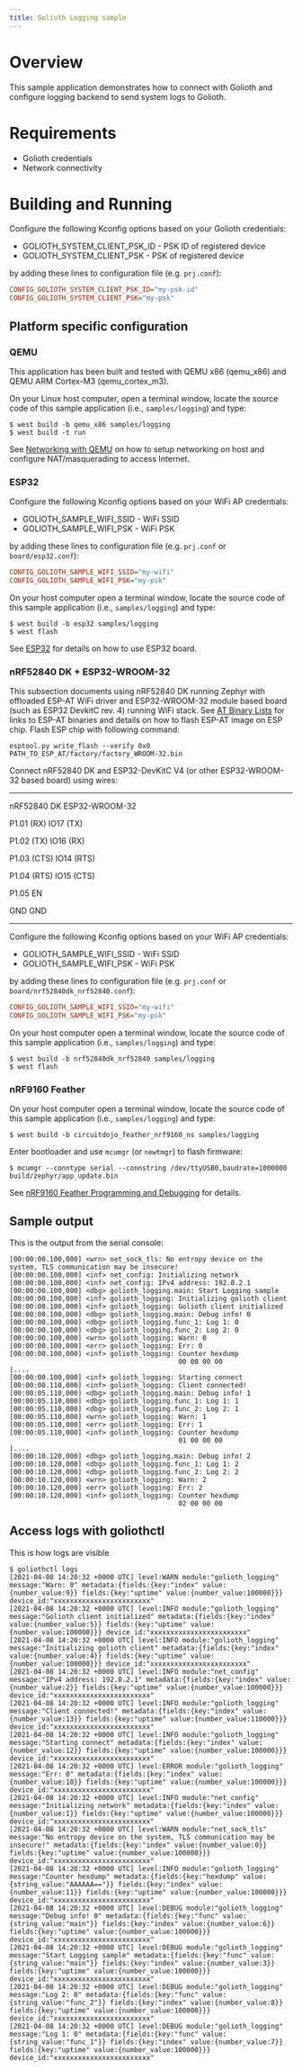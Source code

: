 ```yaml
---
title: Golioth Logging sample
---
```


# Overview

This sample application demonstrates how to connect with Golioth and
configure logging backend to send system logs to Golioth.

# Requirements

-   Golioth credentials
-   Network connectivity

# Building and Running

Configure the following Kconfig options based on your Golioth
credentials:

-   GOLIOTH_SYSTEM_CLIENT_PSK_ID - PSK ID of registered device
-   GOLIOTH_SYSTEM_CLIENT_PSK - PSK of registered device

by adding these lines to configuration file (e.g. `prj.conf`):

``` cfg
CONFIG_GOLIOTH_SYSTEM_CLIENT_PSK_ID="my-psk-id"
CONFIG_GOLIOTH_SYSTEM_CLIENT_PSK="my-psk"
```

## Platform specific configuration

### QEMU

This application has been built and tested with QEMU x86 (qemu_x86) and
QEMU ARM Cortex-M3 (qemu_cortex_m3).

On your Linux host computer, open a terminal window, locate the source
code of this sample application (i.e., `samples/logging`) and type:

``` console
$ west build -b qemu_x86 samples/logging
$ west build -t run
```

See [Networking with
QEMU](https://docs.zephyrproject.org/latest/guides/networking/qemu_setup.html#networking-with-qemu)
on how to setup networking on host and configure NAT/masquerading to
access Internet.

### ESP32

Configure the following Kconfig options based on your WiFi AP
credentials:

-   GOLIOTH_SAMPLE_WIFI_SSID - WiFi SSID
-   GOLIOTH_SAMPLE_WIFI_PSK - WiFi PSK

by adding these lines to configuration file (e.g. `prj.conf` or
`board/esp32.conf`):

``` cfg
CONFIG_GOLIOTH_SAMPLE_WIFI_SSID="my-wifi"
CONFIG_GOLIOTH_SAMPLE_WIFI_PSK="my-psk"
```

On your host computer open a terminal window, locate the source code of
this sample application (i.e., `samples/logging`) and type:

``` console
$ west build -b esp32 samples/logging
$ west flash
```

See
[ESP32](https://docs.zephyrproject.org/latest/boards/xtensa/esp32/doc/index.html)
for details on how to use ESP32 board.

### nRF52840 DK + ESP32-WROOM-32

This subsection documents using nRF52840 DK running Zephyr with
offloaded ESP-AT WiFi driver and ESP32-WROOM-32 module based board (such
as ESP32 DevkitC rev. 4) running WiFi stack. See [AT Binary
Lists](https://docs.espressif.com/projects/esp-at/en/latest/AT_Binary_Lists/index.html)
for links to ESP-AT binaries and details on how to flash ESP-AT image on
ESP chip. Flash ESP chip with following command:

``` console
esptool.py write_flash --verify 0x0 PATH_TO_ESP_AT/factory/factory_WROOM-32.bin
```

Connect nRF52840 DK and ESP32-DevKitC V4 (or other ESP32-WROOM-32 based
board) using wires:

  ----------- ----------------
  nRF52840 DK ESP32-WROOM-32

  P1.01 (RX)  IO17 (TX)

  P1.02 (TX)  IO16 (RX)

  P1.03 (CTS) IO14 (RTS)

  P1.04 (RTS) IO15 (CTS)

  P1.05       EN

  GND         GND
  ----------- ----------------

Configure the following Kconfig options based on your WiFi AP
credentials:

-   GOLIOTH_SAMPLE_WIFI_SSID - WiFi SSID
-   GOLIOTH_SAMPLE_WIFI_PSK - WiFi PSK

by adding these lines to configuration file (e.g. `prj.conf` or
`board/nrf52840dk_nrf52840.conf`):

``` cfg
CONFIG_GOLIOTH_SAMPLE_WIFI_SSID="my-wifi"
CONFIG_GOLIOTH_SAMPLE_WIFI_PSK="my-psk"
```

On your host computer open a terminal window, locate the source code of
this sample application (i.e., `samples/logging`) and type:

``` console
$ west build -b nrf52840dk_nrf52840 samples/logging
$ west flash
```

### nRF9160 Feather

On your host computer open a terminal window, locate the source code of
this sample application (i.e., `samples/logging`) and type:

``` console
$ west build -b circuitdojo_feather_nrf9160_ns samples/logging
```

Enter bootloader and use `mcumgr` (or `newtmgr`) to flash firmware:

``` console
$ mcumgr --conntype serial --connstring /dev/ttyUSB0,baudrate=1000000 build/zephyr/app_update.bin
```

See [nRF9160 Feather Programming and
Debugging](https://docs.jaredwolff.com/nrf9160-programming-and-debugging.html)
for details.

## Sample output

This is the output from the serial console:

``` console
[00:00:00.100,000] <wrn> net_sock_tls: No entropy device on the system, TLS communication may be insecure!
[00:00:00.100,000] <inf> net_config: Initializing network
[00:00:00.100,000] <inf> net_config: IPv4 address: 192.0.2.1
[00:00:00.100,000] <dbg> golioth_logging.main: Start Logging sample
[00:00:00.100,000] <inf> golioth_logging: Initializing golioth client
[00:00:00.100,000] <inf> golioth_logging: Golioth client initialized
[00:00:00.100,000] <dbg> golioth_logging.main: Debug info! 0
[00:00:00.100,000] <dbg> golioth_logging.func_1: Log 1: 0
[00:00:00.100,000] <dbg> golioth_logging.func_2: Log 2: 0
[00:00:00.100,000] <wrn> golioth_logging: Warn: 0
[00:00:00.100,000] <err> golioth_logging: Err: 0
[00:00:00.100,000] <inf> golioth_logging: Counter hexdump
                                          00 00 00 00                                      |....
[00:00:00.100,000] <inf> golioth_logging: Starting connect
[00:00:00.110,000] <inf> golioth_logging: Client connected!
[00:00:05.110,000] <dbg> golioth_logging.main: Debug info! 1
[00:00:05.110,000] <dbg> golioth_logging.func_1: Log 1: 1
[00:00:05.110,000] <dbg> golioth_logging.func_2: Log 2: 1
[00:00:05.110,000] <wrn> golioth_logging: Warn: 1
[00:00:05.110,000] <err> golioth_logging: Err: 1
[00:00:05.110,000] <inf> golioth_logging: Counter hexdump
                                          01 00 00 00                                      |....
[00:00:10.120,000] <dbg> golioth_logging.main: Debug info! 2
[00:00:10.120,000] <dbg> golioth_logging.func_1: Log 1: 2
[00:00:10.120,000] <dbg> golioth_logging.func_2: Log 2: 2
[00:00:10.120,000] <wrn> golioth_logging: Warn: 2
[00:00:10.120,000] <err> golioth_logging: Err: 2
[00:00:10.120,000] <inf> golioth_logging: Counter hexdump
                                          02 00 00 00
```

## Access logs with goliothctl

This is how logs are visible

``` console
$ goliothctl logs
[2021-04-08 14:20:32 +0000 UTC] level:WARN module:"golioth_logging" message:"Warn: 0" metadata:{fields:{key:"index" value:{number_value:9}} fields:{key:"uptime" value:{number_value:100000}}} device_id:"xxxxxxxxxxxxxxxxxxxxxxxx"
[2021-04-08 14:20:32 +0000 UTC] level:INFO module:"golioth_logging" message:"Golioth client initialized" metadata:{fields:{key:"index" value:{number_value:5}} fields:{key:"uptime" value:{number_value:100000}}} device_id:"xxxxxxxxxxxxxxxxxxxxxxxx"
[2021-04-08 14:20:32 +0000 UTC] level:INFO module:"golioth_logging" message:"Initializing golioth client" metadata:{fields:{key:"index" value:{number_value:4}} fields:{key:"uptime" value:{number_value:100000}}} device_id:"xxxxxxxxxxxxxxxxxxxxxxxx"
[2021-04-08 14:20:32 +0000 UTC] level:INFO module:"net_config" message:"IPv4 address: 192.0.2.1" metadata:{fields:{key:"index" value:{number_value:2}} fields:{key:"uptime" value:{number_value:100000}}} device_id:"xxxxxxxxxxxxxxxxxxxxxxxx"
[2021-04-08 14:20:32 +0000 UTC] level:INFO module:"golioth_logging" message:"Client connected!" metadata:{fields:{key:"index" value:{number_value:13}} fields:{key:"uptime" value:{number_value:110000}}} device_id:"xxxxxxxxxxxxxxxxxxxxxxxx"
[2021-04-08 14:20:32 +0000 UTC] level:INFO module:"golioth_logging" message:"Starting connect" metadata:{fields:{key:"index" value:{number_value:12}} fields:{key:"uptime" value:{number_value:100000}}} device_id:"xxxxxxxxxxxxxxxxxxxxxxxx"
[2021-04-08 14:20:32 +0000 UTC] level:ERROR module:"golioth_logging" message:"Err: 0" metadata:{fields:{key:"index" value:{number_value:10}} fields:{key:"uptime" value:{number_value:100000}}} device_id:"xxxxxxxxxxxxxxxxxxxxxxxx"
[2021-04-08 14:20:32 +0000 UTC] level:INFO module:"net_config" message:"Initializing network" metadata:{fields:{key:"index" value:{number_value:1}} fields:{key:"uptime" value:{number_value:100000}}} device_id:"xxxxxxxxxxxxxxxxxxxxxxxx"
[2021-04-08 14:20:32 +0000 UTC] level:WARN module:"net_sock_tls" message:"No entropy device on the system, TLS communication may be insecure!" metadata:{fields:{key:"index" value:{number_value:0}} fields:{key:"uptime" value:{number_value:100000}}} device_id:"xxxxxxxxxxxxxxxxxxxxxxxx"
[2021-04-08 14:20:32 +0000 UTC] level:INFO module:"golioth_logging" message:"Counter hexdump" metadata:{fields:{key:"hexdump" value:{string_value:"AAAAAA=="}} fields:{key:"index" value:{number_value:11}} fields:{key:"uptime" value:{number_value:100000}}} device_id:"xxxxxxxxxxxxxxxxxxxxxxxx"
[2021-04-08 14:20:32 +0000 UTC] level:DEBUG module:"golioth_logging" message:"Debug info! 0" metadata:{fields:{key:"func" value:{string_value:"main"}} fields:{key:"index" value:{number_value:6}} fields:{key:"uptime" value:{number_value:100000}}} device_id:"xxxxxxxxxxxxxxxxxxxxxxxx"
[2021-04-08 14:20:32 +0000 UTC] level:DEBUG module:"golioth_logging" message:"Start Logging sample" metadata:{fields:{key:"func" value:{string_value:"main"}} fields:{key:"index" value:{number_value:3}} fields:{key:"uptime" value:{number_value:100000}}} device_id:"xxxxxxxxxxxxxxxxxxxxxxxx"
[2021-04-08 14:20:32 +0000 UTC] level:DEBUG module:"golioth_logging" message:"Log 2: 0" metadata:{fields:{key:"func" value:{string_value:"func_2"}} fields:{key:"index" value:{number_value:8}} fields:{key:"uptime" value:{number_value:100000}}} device_id:"xxxxxxxxxxxxxxxxxxxxxxxx"
[2021-04-08 14:20:32 +0000 UTC] level:DEBUG module:"golioth_logging" message:"Log 1: 0" metadata:{fields:{key:"func" value:{string_value:"func_1"}} fields:{key:"index" value:{number_value:7}} fields:{key:"uptime" value:{number_value:100000}}} device_id:"xxxxxxxxxxxxxxxxxxxxxxxx"
```
